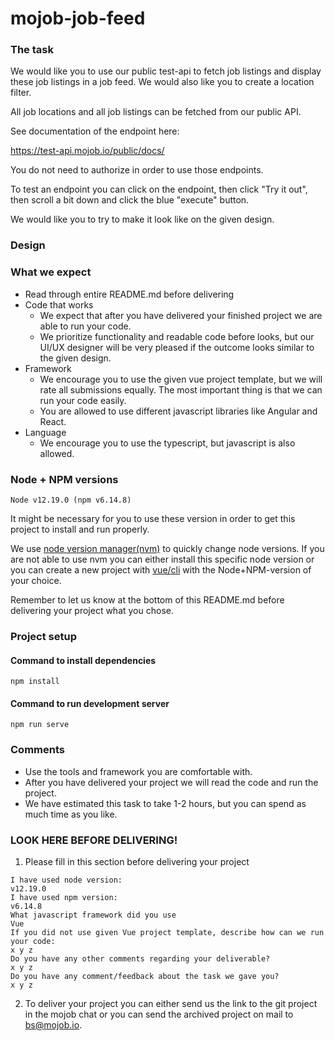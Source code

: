 # mojob-job-feed

### The task

We would like you to use our public test-api to fetch job listings and
display these job listings in a job feed. We would also like you to create
a location filter.

All job locations and all job listings can be fetched from our public API.

See documentation of the endpoint here:

https://test-api.mojob.io/public/docs/

You do not need to authorize in order to use those endpoints.

To test an endpoint you can click on the endpoint,
then click "Try it out", then scroll a bit down and click the blue
"execute" button.

We would like you to try to make it look like on the given design.

### Design



### What we expect

* Read through entire README.md before delivering
* Code that works
  - We expect that after you have delivered your finished project we are able
    to run your code.
  - We prioritize functionality and readable code before looks, but our UI/UX designer
    will be very pleased if the outcome looks similar to the given design.
* Framework
  - We encourage you to use the given vue project template, but we will rate all
    submissions equally. The most important thing is that we can run your code easily.
  - You are allowed to use different javascript libraries like Angular and React.
* Language
  - We encourage you to use the typescript, but javascript is also allowed.

### Node + NPM versions
```
Node v12.19.0 (npm v6.14.8)
```

It might be necessary for you to use these version in order to get
this project to install and run properly.

We use [node version manager(nvm)](https://github.com/nvm-sh/nvm) to
quickly change node versions. If you are not able to use nvm
you can either install this specific node version or you can
create a new project with [vue/cli](https://cli.vuejs.org/guide/creating-a-project.html#vue-create)
with the Node+NPM-version of your choice.

Remember to let us know at the bottom of this README.md before delivering your project
what you chose.

### Project setup

#### Command to install dependencies
```
npm install
```
#### Command to run development server
```
npm run serve
```

### Comments

* Use the tools and framework you are comfortable with. 
* After you have delivered your project we will read the code and run the project. 
* We have estimated this task to take 1-2 hours, but you can spend as much time as you like.

### LOOK HERE BEFORE DELIVERING!
1. Please fill in this section before delivering your project

```
I have used node version:
v12.19.0
I have used npm version:
v6.14.8
What javascript framework did you use
Vue
If you did not use given Vue project template, describe how can we run your code:
x y z
Do you have any other comments regarding your deliverable?
x y z
Do you have any comment/feedback about the task we gave you?
x y z
```

2. To deliver your project you can either send us the
   link to the git project in the mojob chat or you can send the archived project
   on mail to bs@mojob.io.

